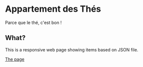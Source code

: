 Appartement des Thés
====================
Parce que le thé, c'est bon !

What?
----
This is a responsive web page showing items based on JSON file.

[The page](http://www.webspirits.be/thes)
